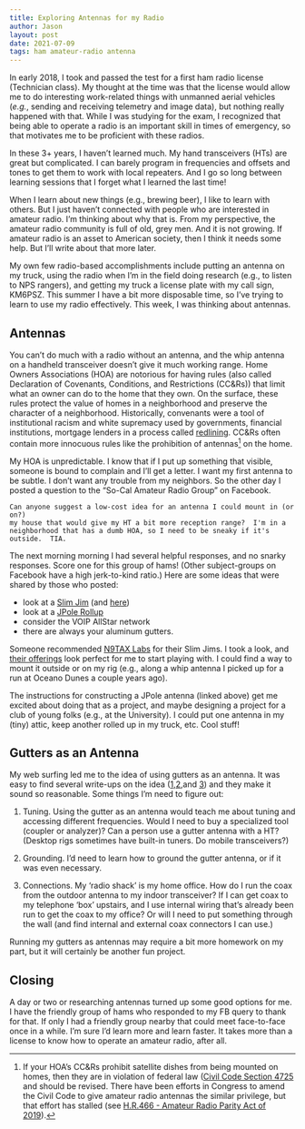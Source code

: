 ```yaml
---
title: Exploring Antennas for my Radio
author: Jason
layout: post
date: 2021-07-09
tags: ham amateur-radio antenna
---
```


In early 2018, I took and passed the test for a first ham radio license (Technician class).  My thought at the time was that the license would allow me to do interesting work-related things with unmanned aerial vehicles (_e.g._, sending and receiving telemetry and image data), but nothing really happened with that.  While I was studying for the exam, I recognized that being able to operate a radio is an important skill in times of emergency, so that motivates me to be proficient with these radios.

In these 3+ years, I haven’t learned much.  My hand transceivers (HTs) are great but complicated.  I can barely program in frequencies and offsets and tones to get them to work with local repeaters.  And I go so long between learning sessions that I forget what I learned the last time!  

When I learn about new things (e.g., brewing beer), I like to learn with others.  But I just haven’t connected with people who are interested in amateur radio.  I’m thinking about why that is.  From my perspective, the amateur radio community is full of old, grey men.  And it is not growing.  If amateur radio is an asset to American society, then I think it needs some help.  But I’ll write about that more later.

My own few radio-based accomplishments include putting an antenna on my truck, using the radio when I’m in the field doing research (e.g., to listen to NPS rangers), and getting my truck a license plate with my call sign, KM6PSZ.  This summer I have a bit more disposable time, so I’ve trying to learn to use my radio effectively.  This week, I was thinking about antennas.

## Antennas

You can’t do much with a radio without an antenna, and the whip antenna on a handheld transceiver doesn’t give it much working range.  Home Owners Associations (HOA) are notorious for having rules (also called Declaration of Covenants, Conditions, and Restrictions (CC&Rs)) that limit what an owner can do to the home that they own.  On the surface, these rules protect the value of homes in a neighborhood and  preserve the character of a neighborhood.  Historically, convenants were a tool of institutional racism and white supremacy used by governments, financial institutions, mortgage lenders in a process called [redlining](https://www.cityofcamarillo.org/Combined%20AI%2001.16.20.pdf).  CC&Rs often contain more innocuous rules like the prohibition of antennas[^1] on the home.

My HOA is unpredictable.  I know that if I put up something that visible, someone is bound to complain and I’ll get a letter.  I want my first antenna to be subtle.  I don’t want any trouble from my neighbors.  So the other day I posted a question to the “So-Cal Amateur Radio Group” on Facebook.

	Can anyone suggest a low-cost idea for an antenna I could mount in (or on?) 
	my house that would give my HT a bit more reception range?  I'm in a 
	neighborhood that has a dumb HOA, so I need to be sneaky if it's outside.  TIA.

The next morning morning I had several helpful responses, and no snarky responses.  Score one for this group of hams!  (Other subject-groups on Facebook have a high jerk-to-kind ratio.) Here are some ideas that were shared by those who posted:

* look at a [Slim Jim](https://www.hamuniverse.com/slimjim.html) (and [here](https://www.essexham.co.uk/slim-jim)) 
* look at a [JPole Rollup](https://www.arrl.org/files/file/Public%20Service/TrainingModules/jpole-dual-band.pdf)
* consider the VOIP AllStar network
* there are always your aluminum gutters.

Someone recommended [N9TAX Labs](https://n9taxlabs.com) for their Slim Jims.  I took a look, and [their offerings](https://n9taxlabs.com/shop/ols/products/dual-band-slim-jim-antenna-with-10-or-16-foot-cable) look perfect for me to start playing with.  I could find a way to mount it outside or on my rig (e.g., along a whip antenna I picked up for a run at Oceano Dunes a couple years ago).

The instructions for constructing a JPole antenna (linked above) get me excited about doing that as a project, and maybe designing a project for a club of young folks (e.g., at the University).  I could put one antenna in my (tiny) attic, keep another rolled up in my truck, etc.  Cool stuff!

## Gutters as an Antenna

My web surfing led me to the idea of using gutters as an antenna.  It was easy to find several write-ups on the idea ([1](https://www.eham.net/article/33775),[2](https://dailyantenna.blogspot.com/2019/03/loading-up-gutter.html),and [3](https://www.sgcworld.com/raingutterinstall.html)) and they make it sound so reasonable.  Some things I’m need to figure out:

1.  Tuning.  Using the gutter as an antenna would teach me about tuning and accessing different frequencies.  Would I need to buy a specialized tool (coupler or analyzer)?  Can a person use a gutter antenna with a HT?  (Desktop rigs sometimes have built-in tuners.  Do mobile transceivers?)

2. Grounding.  I’d need to learn how to ground the gutter antenna, or if it was even necessary.

3.  Connections.  My ‘radio shack’ is my home office.  How do I run the coax from the outdoor antenna to my indoor transceiver?  If I can get coax to my telephone ‘box’ upstairs, and I use internal wiring that’s already been run to get the coax to my office?  Or will I need to put something through the wall (and find internal and external coax connectors I can use.)

Running my gutters as antennas may require a bit more homework on my part, but  it will certainly be another fun project.

## Closing

A day or two or researching antennas turned up some good options for me.  I have the friendly group of hams who responded to my FB query to thank for that.  If only I had a friendly group nearby that could meet face-to-face once in a while.  I’m sure I’d learn more and learn faster.  It takes more than a license to know how to operate an amateur radio, after all.


[^1]: If your HOA’s CC&Rs prohibit satellite dishes from being mounted on homes, then they are in violation of federal law ([Civil Code Section 4725](https://findhoalaw.com/satellite-dishes-generally/) and should be revised.  There have been efforts in Congress to amend the Civil Code to give amateur radio antennas the similar privilege, but that effort has stalled (see [H.R.466 - Amateur Radio Parity Act of 2019](https://www.congress.gov/bill/116th-congress/house-bill/466?s=1&r=6)).

<!--
SYNTAX FOR IMAGES
* use services to create JPG and to create thumbnail that is 720px wide

[![ALT-TEXT](/assets/images/filename-thumbnail.jpg)](/assets/images/filename.jpg)
-->

<!--
SYNTAX FOR VIDEO
* convert MOV to mp4 using VLC

<video width="480" height="320" controls="controls">
  <source src="/assets/media/filename.m4v" type="video/mp4">
</video>
-->
